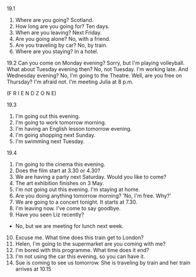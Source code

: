 19.1
  1. Where are you going? Scotland.
  2. How long are you going for? Ten days.
  3. When are you leaving? Next Friday.
  4. Are you going alone? No, with a friend.
  5. Are you traveling by car? No, by train.
  6. Where are you staying? In a hotel.

19.2
  Can you come on Monday evening?
  Sorry, but I'm playing volleyball.
  What about Tuesday evening then?
  No, not Tuesday. I'm working late.
  And Wednesday evening?
  No, I'm going to the Theatre.
  Well, are you free on Thursday?
  I'm afraid not. I'm meeting Julia at 8 p.m.

  (F R I E N D Z O N E)

19.3
  1. I'm going out this evening.
  2. I'm going to work tomorrow morning.
  3. I'm having an English lesson tomorrow evening.
  4. I'm going shopping next Sunday.
  5. I'm swimming next Tuesday.

19.4
  1. I'm going to the cinema this evening.
  2. Does the film start at 3.30 or 4.30?
  3. We are having a party next Saturday. Would you like to come?
  4. The art exhibition finishes on 3 May.
  5. I'm not going out this evening. I'm staying at home.
  6. Are you doing anything tomorrow morning? 'No, I'm free. Why?'
  7. We are going to a concert tonight. It starts at 7.30.
  8. I'm leaving now. I've come to say goodbye.
  9. Have you seen Liz recently?
   - No, but we are meeting for lunch next week.
  10. Excuse me. What time does this train get to London?
  11. Helen, I'm going to the supermarket are you coming with me?
  12. I'm bored with this programme. What time does it end?
  13. I'm not using the car this evening, so you can have it.
  14. Sue is coming to see us tomorrow. She is traveling by train and her train arrives at 10.15